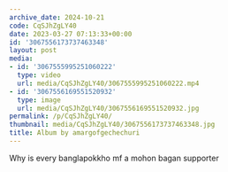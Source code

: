 ```yaml
---
archive_date: 2024-10-21
code: CqSJhZgLY40
date: 2023-03-27 07:13:33+00:00
id: '3067556173737463348'
layout: post
media:
- id: '3067555995251060222'
  type: video
  url: media/CqSJhZgLY40/3067555995251060222.mp4
- id: '3067556169551520932'
  type: image
  url: media/CqSJhZgLY40/3067556169551520932.jpg
permalink: /p/CqSJhZgLY40/
thumbnail: media/CqSJhZgLY40/3067556173737463348.jpg
title: Album by amargofgechechuri
---
```


Why is every banglapokkho mf a mohon bagan supporter